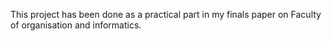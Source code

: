 This project has been done as a practical part in my finals paper on Faculty of organisation and informatics.
